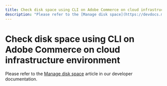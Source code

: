 ```yaml
---
title: Check disk space using CLI on Adobe Commerce on cloud infrastructure environment
description: "Please refer to the [Manage disk space](https://devdocs.magento.com/guides/v2.3/cloud/project/manage-disk-space.html) article in our developer documentation."
---
```


# Check disk space using CLI on Adobe Commerce on cloud infrastructure environment

Please refer to the [Manage disk space](https://devdocs.magento.com/guides/v2.3/cloud/project/manage-disk-space.html) article in our developer documentation.